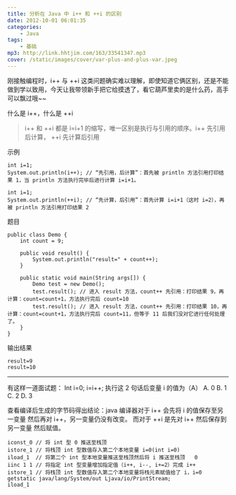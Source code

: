 ```yaml
---
title: 分析在 Java 中 i++ 和 ++i 的区别
date: 2012-10-01 06:01:35
categories:
    - Java
tags:
    - 基础
mp3: http://link.hhtjim.com/163/33541347.mp3
cover: /static/images/cover/var-plus-and-plus-var.jpeg
---
```

刚接触编程时，i++ 与 ++i 这类问题确实难以理解，即使知道它俩区别，还是不能做到学以致用，今天让我带领新手把它给摸透了，看它葫芦里卖的是什么药，高手可以飘过哦~~

什么是 i++，什么是 ++i
> i++ 和 ++i 都是 i=i+1 的缩写，唯一区别是执行与引用的顺序。i++ 先引用后计算，    ++i 先计算后引用

示例
```
int i=1;
System.out.println(i++); // “先引用，后计算”：首先被 println 方法引用打印结果 1，当 println 方法执行完毕后进行计算 i=i+1。
```
```
int i=1;
System.out.println(++i); // “先计算，后引用”：首先计算 i=i+1（这时 i=2），再被 println 方法引用打印结果 2

```

题目
```
public class Demo {
	int count = 9;

	public void result() {
		System.out.println("result=" + count++);
	}

	public static void main(String args[]) {
		Demo test = new Demo();
		test.result(); // 进入 result 方法，count++ 先引用：打印结果 9，再计算：count=count+1，方法执行完后 count=10
		test.result(); // 进入 result 方法，count++ 先引用：打印结果 10，再计算：count=count+1，方法执行完后 count=11，但等于 11 后我们没对它进行任何处理了。
	}
}
```
输出结果
```
result=9
result=10
```

<hr>
有这样一道面试题：
Int i=0; i=i++; 执行这 2 句话后变量 i 的值为（A）
A. 0 B. 1 C. 2 D. 3

查看编译后生成的字节码得出结论：java 编译器对于 i++ 会先将 i 的值保存至另一变量 然后再对 i++，另一变量仍没有改变。 而对于 ++i 是先对 i++ 然后保存到另一变量 然后赋值。
```
iconst_0 // 将 int 型 0 推送至栈顶
istore_1 // 将栈顶 int 型数值存入第二个本地变量 i=0(int i=0)
iload_1  // 将第二个 int 型本地变量推送至栈顶然后将 i 推送至栈顶   0
iinc 1 1 // 将指定 int 型变量增加指定值（i++, i--, i+=2）完成 i++
istore_1 // 将栈顶 int 型数值存入第二个本地变量将栈元素赋值给了 i，i=0
getstatic java/lang/System/out Ljava/io/PrintStream;
iload_1
```

